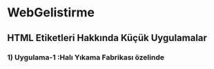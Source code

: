 # WebGelistirme

## HTML Etiketleri Hakkında Küçük Uygulamalar

### 1) Uygulama-1 :Halı Yıkama Fabrikası özelinde <title> ayarlanması , <body> içerisine metin eklenmesi.
### 2)Header Etiketi.
### 3)Paragraf Etiketi ile ilgili özellikler.
### 4)Biçimlendirme Etiketleri.
### 5) Uygulama-2 : Biçimlendirme etiketleri, paragraf etiketleri ile oluşturuldu.
### 6) Sirasiz Listeler 
### 7) Sirali Listeler 
### 8) Uygulama-3 : Sıralı Listeler ve Sırasız Listeler
